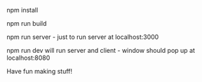 npm install

npm run build

npm run server - just to run server at localhost:3000

npm run dev will run server and client - window should pop up at localhost:8080

Have fun making stuff!
